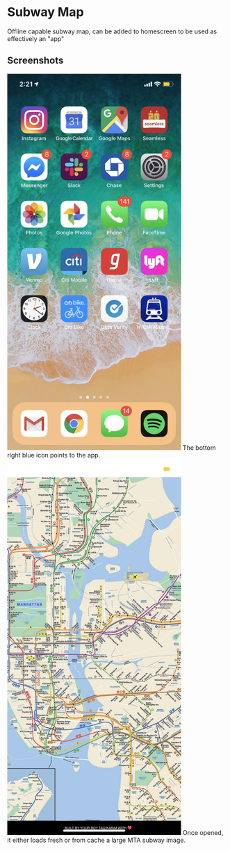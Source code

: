 # Subway Map

Offline capable subway map, can be added to homescreen to be used as effectively an "app"

## Screenshots

<img src="https://github.com/mottaquikarim/subway/blob/master/assets/scrnshot1.jpg?raw=true" width="400px">
The bottom right blue icon points to the app.

<img src="https://github.com/mottaquikarim/subway/blob/master/assets/scrnshot2.jpg?raw=true" width="400px">
Once opened, it either loads fresh or from cache a large MTA subway image.
